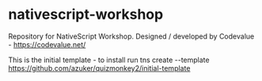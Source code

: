 # nativescript-workshop
Repository for NativeScript Workshop. Designed / developed by Codevalue - https://codevalue.net/

This is the initial template - to install run
tns create <name> --template https://github.com/azuker/quizmonkey2/initial-template